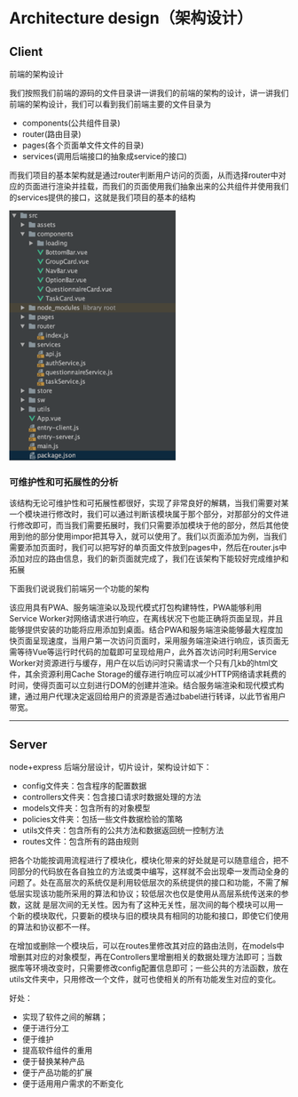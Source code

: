 # Architecture design（架构设计）

## Client

前端的架构设计

我们按照我们前端的源码的文件目录讲一讲我们的前端的架构的设计，讲一讲我们前端的架构设计，我们可以看到我们前端主要的文件目录为

* components(公共组件目录)
* router(路由目录)
* pages(各个页面单文件文件的目录)
* services(调用后端接口的抽象成service的接口)

而我们项目的基本架构就是通过router判断用户访问的页面，从而选择router中对应的页面进行渲染并挂载，而我们的页面使用我们抽象出来的公共组件并使用我们的services提供的接口，这就是我们项目的基本的结构

<img src="../../pics/SD/front-end-file.png" width="300px" height="450px"/>

### 可维护性和可拓展性的分析

该结构无论可维护性和可拓展性都很好，实现了非常良好的解耦，当我们需要对某一个模块进行修改时，我们可以通过判断该模块属于那个部分，对那部分的文件进行修改即可，而当我们需要拓展时，我们只需要添加模块于他的部分，然后其他使用到他的部分使用impor把其导入，就可以使用了。我们以页面添加为例，当我们需要添加页面时，我们可以把写好的单页面文件放到pages中，然后在router.js中添加对应的路由信息，我们的新页面就完成了，我们在该架构下能较好完成维护和拓展

下面我们说说我们前端另一个功能的架构

该应用具有PWA、服务端渲染以及现代模式打包构建特性，PWA能够利用Service Worker对网络请求进行响应，在离线状况下也能正确将页面呈现，并且能够提供安装的功能将应用添加到桌面。结合PWA和服务端渲染能够最大程度加快页面呈现速度，当用户第一次访问页面时，采用服务端渲染进行响应，该页面无需等待Vue等运行时代码的加载即可呈现给用户，此外首次访问时利用Service Worker对资源进行与缓存，用户在以后访问时只需请求一个只有几kb的html文件，其余资源利用Cache Storage的缓存进行响应可以减少HTTP网络请求耗费的时间，使得页面可以立刻进行DOM的创建并渲染。结合服务端渲染和现代模式构建，通过用户代理决定返回给用户的资源是否通过babel进行转译，以此节省用户带宽。


---
## Server

node+express 后端分层设计，切片设计，架构设计如下：
* config文件夹：包含程序的配置数据
* controllers文件夹：包含接口请求时数据处理的方法
* models文件夹：包含所有的对象模型
* policies文件夹：包括一些文件数据检验的策略
* utils文件夹：包含所有的公共方法和数据返回统一控制方法
* routes文件：包含所有的路由规则

把各个功能按调用流程进行了模块化，模块化带来的好处就是可以随意组合，把不同部分的代码放在各自独立的方法或类中编写，这样就不会出现牵一发而动全身的问题了。处在高层次的系统仅是利用较低层次的系统提供的接口和功能，不需了解低层实现该功能所采用的算法和协议；较低层次也仅是使用从高层系统传送来的参数，这就 是层次间的无关性。因为有了这种无关性，层次间的每个模块可以用一个新的模块取代，只要新的模块与旧的模块具有相同的功能和接口，即使它们使用的算法和协议都不一样。

在增加或删除一个模块后，可以在routes里修改其对应的路由法则，在models中增删其对应的对象模型，再在Controllers里增删相关的数据处理方法即可；当数据库等环境改变时，只需要修改config配置信息即可；一些公共的方法函数，放在utils文件夹中，只用修改一个文件，就可也使相关的所有功能发生对应的变化。

好处：
* 实现了软件之间的解耦；
* 便于进行分工
* 便于维护
* 提高软件组件的重用
* 便于替换某种产品
* 便于产品功能的扩展
* 便于适用用户需求的不断变化
